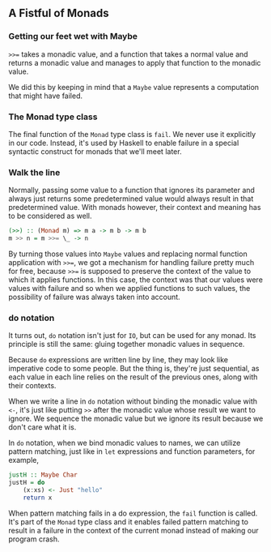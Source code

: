 ## A Fistful of Monads

### Getting our feet wet with Maybe
`>>=` takes a monadic value, and a function that takes a normal value and returns a monadic value and manages to apply that function to the monadic value.

We did this by keeping in mind that a `Maybe` value represents a computation that might have failed.

### The Monad type class
The final function of the `Monad` type class is `fail`. We never use it explicitly in our code. Instead, it's used by Haskell to enable failure in a special syntactic construct for monads that we'll meet later.

### Walk the line
Normally, passing some value to a function that ignores its parameter and always just returns some predetermined value would always result in that predetermined value. With monads however, their context and meaning has to be considered as well.
```Haskell
(>>) :: (Monad m) => m a -> m b -> m b  
m >> n = m >>= \_ -> n 
```

By turning those values into `Maybe` values and replacing normal function application with `>>=`, we got a mechanism for handling failure pretty much for free, because `>>=` is supposed to preserve the context of the value to which it applies functions. In this case, the context was that our values were values with failure and so when we applied functions to such values, the possibility of failure was always taken into account.

### do notation
It turns out, `do` notation isn't just for `IO`, but can be used for any monad. Its principle is still the same: gluing together monadic values in sequence. 

Because `do` expressions are written line by line, they may look like imperative code to some people. But the thing is, they're just sequential, as each value in each line relies on the result of the previous ones, along with their contexts.

When we write a line in `do` notation without binding the monadic value with `<-`, it's just like putting `>>` after the monadic value whose result we want to ignore. We sequence the monadic value but we ignore its result because we don't care what it is.

In `do` notation, when we bind monadic values to names, we can utilize pattern matching, just like in `let` expressions and function parameters, for example,
```Haskell
justH :: Maybe Char  
justH = do  
    (x:xs) <- Just "hello"  
    return x  
```

When pattern matching fails in a do expression, the `fail` function is called. It's part of the `Monad` type class and it enables failed pattern matching to result in a failure in the context of the current monad instead of making our program crash.
